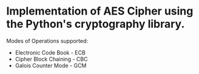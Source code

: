 # Implementation of AES Cipher using the Python's cryptography library.
Modes of Operations supported:
- Electronic Code Book - ECB
- Cipher Block Chaining - CBC
- Galois Counter Mode - GCM
